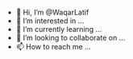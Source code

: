 - 👋 Hi, I’m @WaqarLatif
- 👀 I’m interested in ...
- 🌱 I’m currently learning ...
- 💞️ I’m looking to collaborate on ...
- 📫 How to reach me ...

<!---
WaqarLatif/WaqarLatif is a ✨ special ✨ repository because its `README.md` (this file) appears on your GitHub profile.
You can click the Preview link to take a look at your changes.
--->
